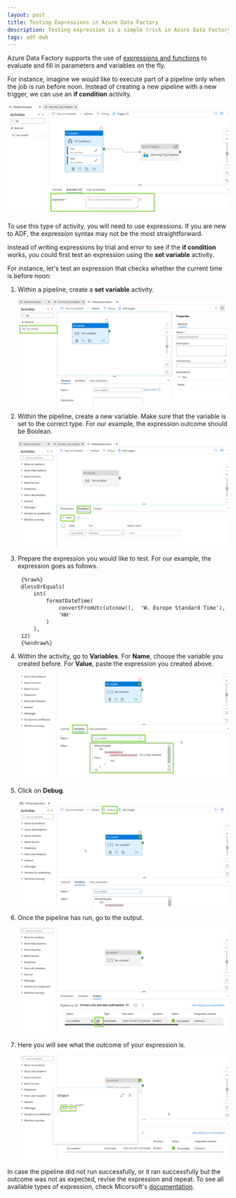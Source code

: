 ```yaml
---
layout: post
title: Testing Expressions in Azure Data Factory
description: Testing expression is a simple trick in Azure Data Factory, so that you are able to see what is being passed on to your conditional activities.
tags: adf dwh
---
```


Azure Data Factory supports the use of [expressions and functions](https://docs.microsoft.com/en-us/azure/data-factory/control-flow-expression-language-functions) to evaluate and fill in parameters and variables on the fly.

For instance, imagine we would like to execute part of a pipeline only when the job is run before noon. Instead of creating a new pipeline with a new trigger, we can use an **if condition** activity.

![](/asset/screenshot/2020-11-01-test-expression-adf-img01.png)

To use this type of activity, you will need to use expressions. If you are new to ADF, the expression syntax may not be the most straightforward.  

Instead of writing expressions by trial and error to see if the **if condition** works, you could first test an expression using the **set variable** activity.  

For instance, let's test an expression that checks whether the current time is before noon:  

1. Within a pipeline, create a **set variable** activity.   

	![](/asset/screenshot/2020-11-01-test-expression-adf-img02.png)

2. Within the pipeline, create a new variable. Make sure that the variable is set to the correct type. For our example, the expression outcome should be Boolean.  

	![](/asset/screenshot/2020-11-01-test-expression-adf-img03.png)

3. Prepare the expression you would like to test. For our example, the expression goes as follows.  
 
		{%raw%}
		@lessOrEquals(
			int(
				formatDateTime(
					convertFromUtc(utcnow(),  'W. Europe Standard Time'), 
					'HH'
				)
			), 
		12)
		{%endraw%}
  
4. Within the activity, go to **Variables**. For **Name**, choose the variable you created before.  For **Value**, paste the expression you created above. 

	![](/asset/screenshot/2020-11-01-test-expression-adf-img04.png)

5. Click on **Debug**.  

	![](/asset/screenshot/2020-11-01-test-expression-adf-img05.png)

6. Once the pipeline has run, go to the output.  
	
	![](/asset/screenshot/2020-11-01-test-expression-adf-img06.png)

7. Here you will see what the outcome of your expression is.  

	![](/asset/screenshot/2020-11-01-test-expression-adf-img07.png)

In case the pipeline did not run successfully, or it ran successfully but the outcome was not as expected, revise the expression and repeat. To see all available types of expression, check Micorsoft's [documentation](https://docs.microsoft.com/en-us/azure/data-factory/control-flow-expression-language-functions). 

 
 

 

 